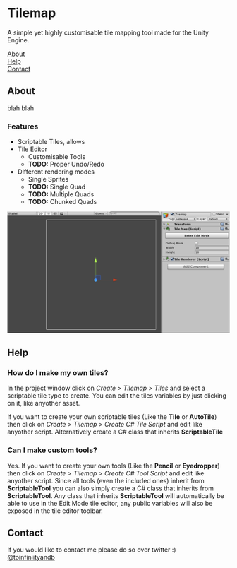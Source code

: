 # Tilemap
A simple yet highly customisable tile mapping tool made for the Unity Engine.

[About](#about)    
[Help](#help)    
[Contact](#contact)

## About
blah blah
### Features
* Scriptable Tiles, allows
* Tile Editor
	* Customisable Tools
    * **TODO:** Proper Undo/Redo
* Different rendering modes
	* Single Sprites
    * **TODO:** Single Quad
    * **TODO:** Multiple Quads
    * **TODO:** Chunked Quads

!["Oops! There is supposed to be an image here :/"](/images/tilemap.gif)

## Help

### How do I make my own tiles?
In the project window click on _Create > Tilemap > Tiles_ and select a scriptable tile type to create. You can edit the tiles variables by just clicking on it, like anyother asset.

If you want to create your own scriptable tiles (Like the **Tile** or **AutoTile**) then click on _Create > Tilemap > Create C# Tile Script_ and edit like anyother script. Alternatively create a C# class that inherits **ScriptableTile**

### Can I make custom tools?
Yes. If you want to create your own tools (Like the **Pencil** or **Eyedropper**) then click on _Create > Tilemap > Create C# Tool Script_ and edit like anyother script. Since all tools (even the included ones) inherit from **ScriptableTool** you can also simply create a C# class that inherits from **ScriptableTool**. Any class that inherits **ScriptableTool** will automatically be able to use in the Edit Mode tile editor, any public variables will also be exposed in the tile editor toolbar.

## Contact
If you would like to contact me please do so over twitter :)    
[@toinfiniityandb](https://www.twitter.com/toinfiniityandb)
